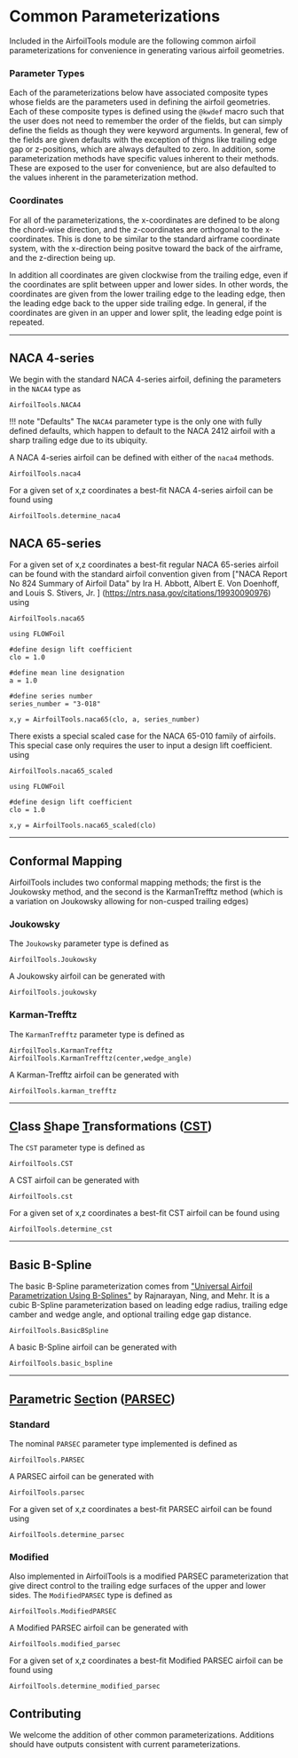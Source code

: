 # Common Parameterizations

Included in the AirfoilTools module are the following common airfoil parameterizations for convenience in generating various airfoil geometries.

### Parameter Types
Each of the parameterizations below have associated composite types whose fields are the parameters used in defining the airfoil geometries.  Each of these composite types is defined using the `@kwdef` macro such that the user does not need to remember the order of the fields, but can simply define the fields as though they were keyword arguments.
In general, few of the fields are given defaults with the exception of thigns like trailing edge gap or z-positions, which are always defaulted to zero.
In addition, some parameterization methods have specific values inherent to their methods. These are exposed to the user for convenience, but are also defaulted to the values inherent in the parameterization method.

### Coordinates
For all of the parameterizations, the x-coordinates are defined to be along the chord-wise direction, and the z-coordinates are orthogonal to the x-coordinates.  This is done to be similar to the standard airframe coordinate system, with the x-direction being positve toward the back of the airframe, and the z-direction being up.

In addition all coordinates are given clockwise from the trailing edge, even if the coordinates are split between upper and lower sides.  In other words, the coordinates are given from the lower trailing edge to the leading edge, then the leading edge back to the upper side trailing edge.  In general, if the coordinates are given in an upper and lower split, the leading edge point is repeated.

------------------------------------------------------------------------------------------

## NACA 4-series

We begin with the standard NACA 4-series airfoil, defining the parameters in the `NACA4` type as

```@docs
AirfoilTools.NACA4
```

!!! note "Defaults"
    The `NACA4` parameter type is the only one with fully defined defaults, which happen to default to the NACA 2412 airfoil with a sharp trailing edge due to its ubiquity.

A NACA 4-series airfoil can be defined with either of the `naca4` methods.

```@docs
AirfoilTools.naca4
```

For a given set of x,z coordinates a best-fit NACA 4-series airfoil can be found using

```@docs
AirfoilTools.determine_naca4
```

## NACA 65-series

For a given set of x,z coordinates a best-fit regular NACA 65-series airfoil can be found with the standard airfoil convention given from ["NACA Report No 824 Summary of Airfoil Data" by  Ira H. Abbott, Albert E. Von Doenhoff, and Louis S. Stivers, Jr. ] (https://ntrs.nasa.gov/citations/19930090976) using

```@docs
AirfoilTools.naca65
```

```@example naca65_unscaled
using FLOWFoil

#define design lift coefficient
clo = 1.0

#define mean line designation
a = 1.0

#define series number
series_number = "3-018"

x,y = AirfoilTools.naca65(clo, a, series_number)
```

There exists a special scaled case for the NACA 65-010 family of airfoils. This special case only requires the user to input a design lift coefficient. using

```@docs
AirfoilTools.naca65_scaled
```

```@example naca65_scaled
using FLOWFoil

#define design lift coefficient
clo = 1.0

x,y = AirfoilTools.naca65_scaled(clo)
```

------------------------------------------------------------------------------------------

## Conformal Mapping

AirfoilTools includes two conformal mapping methods; the first is the Joukowsky method, and the second is the KarmanTrefftz method (which is a variation on Joukowsky allowing for non-cusped trailing edges)

### Joukowsky

The `Joukowsky` parameter type is defined as

```@docs
AirfoilTools.Joukowsky
```

A Joukowsky airfoil can be generated with

```@docs
AirfoilTools.joukowsky
```

### Karman-Trefftz

The `KarmanTrefftz` parameter type is defined as

```@docs
AirfoilTools.KarmanTrefftz
AirfoilTools.KarmanTrefftz(center,wedge_angle)
```

A Karman-Trefftz airfoil can be generated with

```@docs
AirfoilTools.karman_trefftz
```

------------------------------------------------------------------------------------------

## [C](#)lass [S](#)hape [T](#)ransformations ([CST](#))

The `CST` parameter type is defined as

```@docs
AirfoilTools.CST
```

A CST airfoil can be generated with

```@docs
AirfoilTools.cst
```

For a given set of x,z coordinates a best-fit CST airfoil can be found using

```@docs
AirfoilTools.determine_cst
```

------------------------------------------------------------------------------------------

## Basic B-Spline

The basic B-Spline parameterization comes from ["Universal Airfoil Parametrization Using B-Splines"](https://arc.aiaa.org/doi/10.2514/6.2018-3949) by Rajnarayan, Ning, and Mehr.
It is a cubic B-Spline parameterization based on leading edge radius, trailing edge camber and wedge angle, and optional trailing edge gap distance.

```@docs
AirfoilTools.BasicBSpline
```

A basic B-Spline airfoil can be generated with

```@docs
AirfoilTools.basic_bspline
```

------------------------------------------------------------------------------------------

## [Par](#)ametric [Sec](#)tion ([PARSEC](#))


### Standard
The nominal `PARSEC` parameter type implemented is defined as

```@docs
AirfoilTools.PARSEC
```

A PARSEC airfoil can be generated with

```@docs
AirfoilTools.parsec
```

For a given set of x,z coordinates a best-fit PARSEC airfoil can be found using

```@docs
AirfoilTools.determine_parsec
```

### Modified

Also implemented in AirfoilTools is a modified PARSEC parameterization that give direct control to the trailing edge surfaces of the upper and lower sides.  The `ModifiedPARSEC` type is defined as

```@docs
AirfoilTools.ModifiedPARSEC
```

A Modified PARSEC airfoil can be generated with

```@docs
AirfoilTools.modified_parsec
```

For a given set of x,z coordinates a best-fit Modified PARSEC airfoil can be found using

```@docs
AirfoilTools.determine_modified_parsec
```

## Contributing

We welcome the addition of other common parameterizations.
Additions should have outputs consistent with current parameterizations.

